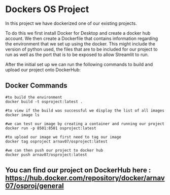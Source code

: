 
# Dockers OS Project
In this project we have dockerized one of our existing projects.

To do this we first install Docker for Desktop and create a docker hub account.
We then create a Dockerfile that contains information regarding the environment that we set up using the docker. This might include the version of python used, the files that are to be included for our project to run as well as the port that is to be exposed to allow Streamlit to run.

After the initial set up we can run the following commands to build and upload our project onto DockerHub:





## Docker Commands

```
#to build the environment
docker build -t osproject:latest .

#to view if the build was successful we display the list of all images 
docker image ls

#we can test our image by creating a container and running our project
docker run -p 8501:8501 osproject:latest

#to upload our image we first need to tag our image
docker tag osproject arnav07/osproject:latest

#we can then push our project to docker hub
docker push arnav07/osproject:latest

```
## You can find our project on DockerHub here : https://hub.docker.com/repository/docker/arnav07/osproj/general
